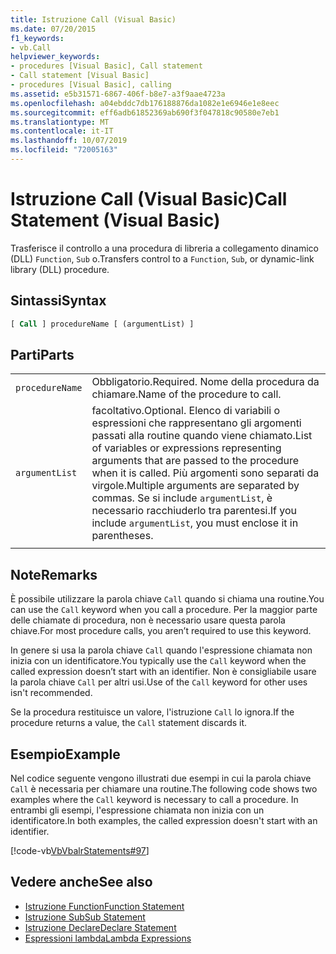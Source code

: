 ```yaml
---
title: Istruzione Call (Visual Basic)
ms.date: 07/20/2015
f1_keywords:
- vb.Call
helpviewer_keywords:
- procedures [Visual Basic], Call statement
- Call statement [Visual Basic]
- procedures [Visual Basic], calling
ms.assetid: e5b31571-6867-406f-b8e7-a3f9aae4723a
ms.openlocfilehash: a04ebddc7db176188876da1082e1e6946e1e8eec
ms.sourcegitcommit: eff6adb61852369ab690f3f047818c90580e7eb1
ms.translationtype: MT
ms.contentlocale: it-IT
ms.lasthandoff: 10/07/2019
ms.locfileid: "72005163"
---
```

# <a name="call-statement-visual-basic"></a><span data-ttu-id="a0b35-102">Istruzione Call (Visual Basic)</span><span class="sxs-lookup"><span data-stu-id="a0b35-102">Call Statement (Visual Basic)</span></span>

<span data-ttu-id="a0b35-103">Trasferisce il controllo a una procedura di libreria a collegamento dinamico (DLL) `Function`, `Sub` o.</span><span class="sxs-lookup"><span data-stu-id="a0b35-103">Transfers control to a `Function`, `Sub`, or dynamic-link library (DLL) procedure.</span></span>  
  
## <a name="syntax"></a><span data-ttu-id="a0b35-104">Sintassi</span><span class="sxs-lookup"><span data-stu-id="a0b35-104">Syntax</span></span>  
  
```vb  
[ Call ] procedureName [ (argumentList) ]  
```  
  
## <a name="parts"></a><span data-ttu-id="a0b35-105">Parti</span><span class="sxs-lookup"><span data-stu-id="a0b35-105">Parts</span></span>  

|||
|---|---|
|`procedureName`|<span data-ttu-id="a0b35-106">Obbligatorio.</span><span class="sxs-lookup"><span data-stu-id="a0b35-106">Required.</span></span> <span data-ttu-id="a0b35-107">Nome della procedura da chiamare.</span><span class="sxs-lookup"><span data-stu-id="a0b35-107">Name of the procedure to call.</span></span>|
|`argumentList`|<span data-ttu-id="a0b35-108">facoltativo.</span><span class="sxs-lookup"><span data-stu-id="a0b35-108">Optional.</span></span> <span data-ttu-id="a0b35-109">Elenco di variabili o espressioni che rappresentano gli argomenti passati alla routine quando viene chiamato.</span><span class="sxs-lookup"><span data-stu-id="a0b35-109">List of variables or expressions representing arguments that are passed to the procedure when it is called.</span></span> <span data-ttu-id="a0b35-110">Più argomenti sono separati da virgole.</span><span class="sxs-lookup"><span data-stu-id="a0b35-110">Multiple arguments are separated by commas.</span></span> <span data-ttu-id="a0b35-111">Se si include `argumentList`, è necessario racchiuderlo tra parentesi.</span><span class="sxs-lookup"><span data-stu-id="a0b35-111">If you include `argumentList`, you must enclose it in parentheses.</span></span>|
|||
  
## <a name="remarks"></a><span data-ttu-id="a0b35-112">Note</span><span class="sxs-lookup"><span data-stu-id="a0b35-112">Remarks</span></span>

 <span data-ttu-id="a0b35-113">È possibile utilizzare la parola chiave `Call` quando si chiama una routine.</span><span class="sxs-lookup"><span data-stu-id="a0b35-113">You can use the `Call` keyword when you call a procedure.</span></span> <span data-ttu-id="a0b35-114">Per la maggior parte delle chiamate di procedura, non è necessario usare questa parola chiave.</span><span class="sxs-lookup"><span data-stu-id="a0b35-114">For most procedure calls, you aren’t required to use this  keyword.</span></span>

 <span data-ttu-id="a0b35-115">In genere si usa la parola chiave `Call` quando l'espressione chiamata non inizia con un identificatore.</span><span class="sxs-lookup"><span data-stu-id="a0b35-115">You typically use the `Call` keyword when the called expression doesn’t start with an identifier.</span></span> <span data-ttu-id="a0b35-116">Non è consigliabile usare la parola chiave `Call` per altri usi.</span><span class="sxs-lookup"><span data-stu-id="a0b35-116">Use of the `Call` keyword for other uses isn't recommended.</span></span>

 <span data-ttu-id="a0b35-117">Se la procedura restituisce un valore, l'istruzione `Call` lo ignora.</span><span class="sxs-lookup"><span data-stu-id="a0b35-117">If the procedure returns a value, the `Call` statement discards it.</span></span>

## <a name="example"></a><span data-ttu-id="a0b35-118">Esempio</span><span class="sxs-lookup"><span data-stu-id="a0b35-118">Example</span></span>

 <span data-ttu-id="a0b35-119">Nel codice seguente vengono illustrati due esempi in cui la parola chiave `Call` è necessaria per chiamare una routine.</span><span class="sxs-lookup"><span data-stu-id="a0b35-119">The following code shows two examples where the `Call` keyword is necessary to call a procedure.</span></span> <span data-ttu-id="a0b35-120">In entrambi gli esempi, l'espressione chiamata non inizia con un identificatore.</span><span class="sxs-lookup"><span data-stu-id="a0b35-120">In both examples, the called expression doesn't start with an identifier.</span></span>

 [!code-vb[VbVbalrStatements#97](~/samples/snippets/visualbasic/VS_Snippets_VBCSharp/VbVbalrStatements/VB/Class1.vb#97)]  
  
## <a name="see-also"></a><span data-ttu-id="a0b35-121">Vedere anche</span><span class="sxs-lookup"><span data-stu-id="a0b35-121">See also</span></span>

- [<span data-ttu-id="a0b35-122">Istruzione Function</span><span class="sxs-lookup"><span data-stu-id="a0b35-122">Function Statement</span></span>](function-statement.md)
- [<span data-ttu-id="a0b35-123">Istruzione Sub</span><span class="sxs-lookup"><span data-stu-id="a0b35-123">Sub Statement</span></span>](sub-statement.md)
- [<span data-ttu-id="a0b35-124">Istruzione Declare</span><span class="sxs-lookup"><span data-stu-id="a0b35-124">Declare Statement</span></span>](declare-statement.md)
- [<span data-ttu-id="a0b35-125">Espressioni lambda</span><span class="sxs-lookup"><span data-stu-id="a0b35-125">Lambda Expressions</span></span>](../../programming-guide/language-features/procedures/lambda-expressions.md)
